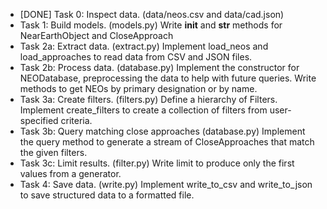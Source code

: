 * [DONE] Task 0: Inspect data. (data/neos.csv and data/cad.json)
* Task 1: Build models. (models.py)
Write __init__ and __str__ methods for NearEarthObject and CloseApproach
* Task 2a: Extract data. (extract.py)
Implement load_neos and load_approaches to read data from CSV and JSON files.
* Task 2b: Process data. (database.py)
Implement the constructor for NEODatabase, preprocessing the data to help with future queries.
Write methods to get NEOs by primary designation or by name.
* Task 3a: Create filters. (filters.py)
Define a hierarchy of Filters.
Implement create_filters to create a collection of filters from user-specified criteria.
* Task 3b: Query matching close approaches (database.py)
Implement the query method to generate a stream of CloseApproaches that match the given filters.
* Task 3c: Limit results. (filter.py)
Write limit to produce only the first values from a generator.
* Task 4: Save data. (write.py)
Implement write_to_csv and write_to_json to save structured data to a formatted file.